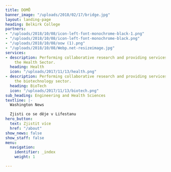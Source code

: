 ```yaml
---
title: DOMŮ
banner_image: "/uploads/2018/02/17/bridge.jpg"
layout: landing-page
heading: Belkirk College
partners:
- "/uploads/2018/10/08/icon-left-font-monochrome-black-1.png"
- "/uploads/2018/10/08/icon-left-font-monochrome-black.png"
- "/uploads/2018/10/08/oow (1).png"
- "/uploads/2018/10/08/Webp.net-resizeimage.jpg"
services:
- description: Performing collaborative research and providing services to support
    the Health Sector.
  heading: Health
  icon: "/uploads/2017/11/13/health.png"
- description: Performing collaborative research and providing services to support
    the biotechnology sector.
  heading: BioTech
  icon: "/uploads/2017/11/13/biotech.png"
sub_heading: Engineering and Health Sciences
textline: |-
  Washington News

  Zjisti co se děje v Lifestanu
hero_button:
  text: Zjistit více
  href: "/about"
show_news: false
show_staff: false
menu:
  navigation:
    identifier: _index
    weight: 1

---
```

